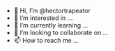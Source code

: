 - 👋 Hi, I’m @hectortrapeator
- 👀 I’m interested in ...
- 🌱 I’m currently learning ...
- 💞️ I’m looking to collaborate on ...
- 📫 How to reach me ...

<!---
hectortrapeator/hectortrapeator is a ✨ special ✨ repository because its `README.md` (this file) appears on your GitHub profile.
You can click the Preview link to take a look at your changes.
--->
